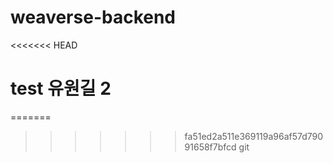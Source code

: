 # weaverse-backend
<<<<<<< HEAD

# test 유원길 2
=======
>>>>>>> fa51ed2a511e369119a96af57d79091658f7bfcd
git